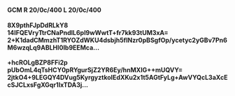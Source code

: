 #### GCM R 20/0c/400 L 20/0c/400
**8X9pthFJpDdRLkY8**<br/>**14IFQEVryTtrCNaPndlL6pI9wWwtT+fr7kk93tUM3xA=**<br/>**2+K1dadCMmzhT1RYOZdWKU4dsbjh5flNzr0pBSgfOp/ycetyc2yGBv7Pn6M6wzqLq9ABLHI0Ib9EEMca...**<br/><br/>
**+hcROLgBZP8FFi2p**<br/>**pUbOmL4qTsHCY0pRYgurSjZ2YR6Ey/hnMXlG++mUQVY=**<br/>**2jtkO4+9LEGQY4DVug5KyrgyztkoIEdXKu2x1t5AGtFyLg+AwVYQcL3aXcEcSJCLxsFgXGqr1lxTDA3j...**